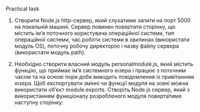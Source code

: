 Practical task

1. Створити Node.js http-сервер, який слухатиме запити на порт 5000 на локальній машині. Сервер повинен повертати сторінку, що містить ім’я поточного користувача операційної системи, тип операційної системи, час роботи системи в хвилинах (використати модуль OS), поточну робочу директорію і назву файлу сервера (використати модуль path).

2. Необхідно створити власний модуль personalmodule.js, який містить функцію, що приймає ім’я системного юзера і працює з поточним часом та на основі пори доби виводить повідомлення із привітанням юзера. Щоб експортувати змінні чи функції модуля на зовні можна використати об’єкт module.exports.
   Створіть Node.js сервер, який з використанням функціоналу розробленого модуля повертатиме наступну сторінку:

